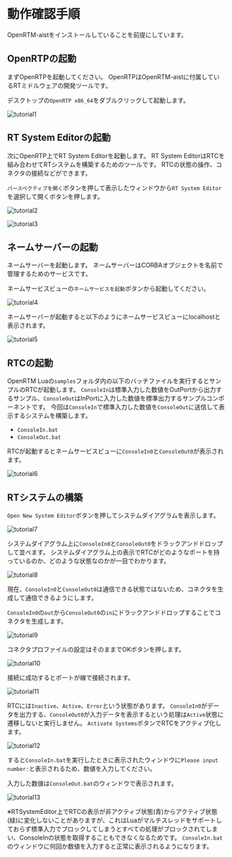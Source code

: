 # 動作確認手順

OpenRTM-aistをインストールしていることを前提にしています。

## OpenRTPの起動
まずOpenRTPを起動してください。
OpenRTPはOpenRTM-aistに付属しているRTミドルウェアの開発ツールです。


デスクトップの`OpenRTP x86_64`をダブルクリックして起動します。

![tutorial1](https://user-images.githubusercontent.com/6216077/47963219-3845fa00-e06c-11e8-8fbb-8efce9b3c6e1.png)

## RT System Editorの起動
次にOpenRTP上でRT System Editorを起動します。
RT System EditorはRTCを組み合わせてRTシステムを構築するためのツールです。
RTCの状態の操作、コネクタの接続などができます。

`パースペクティブを開く`ボタンを押して表示したウィンドウから`RT System Editor`を選択して開くボタンを押します。

![tutorial2](https://user-images.githubusercontent.com/6216077/47963218-37ad6380-e06c-11e8-8af6-a157897b4c73.png)

![tutorial3](https://user-images.githubusercontent.com/6216077/47963217-37ad6380-e06c-11e8-90af-da7f3bd0956e.png)


## ネームサーバーの起動

ネームサーバーを起動します。
ネームサーバーはCORBAオブジェクトを名前で管理するためのサービスです。

ネームサービスビューの`ネームサービスを起動`ボタンから起動してください。

![tutorial4](https://user-images.githubusercontent.com/6216077/47963216-37ad6380-e06c-11e8-8263-6ec19fc99670.png)

ネームサーバーが起動すると以下のようにネームサービスビューにlocalhostと表示されます。

![tutorial5](https://user-images.githubusercontent.com/6216077/47963215-3714cd00-e06c-11e8-8e97-547e7aef1df1.png)

## RTCの起動
OpenRTM Luaの`samples`フォルダ内の以下のバッチファイルを実行するとサンプルのRTCが起動します。
`ConsoleIn`は標準入力した数値をOutPortから出力するサンプル、`ConsoleOut`はInPortに入力した数値を標準出力するサンプルコンポーネントです。
今回は`ConsoleIn`で標準入力した数値を`ConsoleOut`に送信して表示するシステムを構築します。

* `ConsoleIn.bat`
* `ConsoleOut.bat`

RTCが起動するとネームサービスビューに`ConsoleIn0`と`ConsoleOut0`が表示されます。

![tutorial6](https://user-images.githubusercontent.com/6216077/47963213-3714cd00-e06c-11e8-95a7-a18517af728b.png)

## RTシステムの構築
`Open New System Editor`ボタンを押してシステムダイアグラムを表示します。

![tutorial7](https://user-images.githubusercontent.com/6216077/47963212-3714cd00-e06c-11e8-96e7-a8728b858b8c.png)

システムダイアグラム上に`ConsoleIn0`と`ConsoleOut0`をドラックアンドドロップして並べます。
システムダイアグラム上の表示でRTCがどのようなポートを持っているのか、どのような状態なのかが一目でわかります。

![tutorial8](https://user-images.githubusercontent.com/6216077/47963225-38de9080-e06c-11e8-881d-563598b56aa5.png)

現在、`ConsoleIn0`と`ConsoleOut0`は通信できる状態ではないため、コネクタを生成して通信できるようにします。

`ConsoleIn0`の`out`から`ConsoleOut0`の`in`にドラックアンドドロップすることでコネクタを生成します。

![tutorial9](https://user-images.githubusercontent.com/6216077/47963224-38de9080-e06c-11e8-9ea7-46330b5d1bfb.png)

コネクタプロファイルの設定はそのままでOKボタンを押します。

![tutorial10](https://user-images.githubusercontent.com/6216077/47963223-38de9080-e06c-11e8-9e12-90f177ea7f7f.png)

接続に成功するとポートが線で接続されます。

![tutorial11](https://user-images.githubusercontent.com/6216077/47963222-3845fa00-e06c-11e8-8d3b-83f99ab3c320.png)

RTCには`Inactive`、`Active`、`Error`という状態があります。
`ConsoleIn0`がデータを出力する、`ConsoleOut0`が入力データを表示するという処理は`Active`状態に遷移しないと実行しません。
`Activate Systems`ボタンでRTCをアクティブ化します。

![tutorial12](https://user-images.githubusercontent.com/6216077/47963221-3845fa00-e06c-11e8-88ba-aacc93a888bf.png)

すると`ConsoleIn.bat`を実行したときに表示されたウィンドウに`Please input number:`と表示されるため、数値を入力してください。

入力した数値は`ConsoleOut.bat`のウィンドウで表示されます。

![tutorial13](https://user-images.githubusercontent.com/6216077/47963220-3845fa00-e06c-11e8-9113-eb065b47888a.png)


※RTSystemEditor上でRTCの表示が非アクティブ状態(青)からアクティブ状態(緑)に変化しないことがありますが、これはLuaがマルチスレッドをサポートしておらず標準入力でブロックしてしまうとすべての処理がブロックされてしまい、ConsoleInの状態を取得することもできなくなるためです。
`ConsoleIn.bat`のウィンドウに何回か数値を入力すると正常に表示されるようになります。
